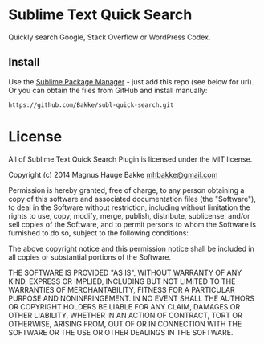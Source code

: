 Sublime Text Quick Search
=================

Quickly search Google, Stack Overflow or WordPress Codex.

## Install

Use the [Sublime Package Manager](http://wbond.net/sublime_packages/package_control) - just add this repo (see below for url). Or you can obtain the files from GitHub and install manually:

	https://github.com/Bakke/subl-quick-search.git

# License

All of Sublime Text Quick Search Plugin is licensed under the MIT license.

Copyright (c) 2014 Magnus Hauge Bakke <mhbakke@gmail.com>

Permission is hereby granted, free of charge, to any person obtaining a copy of this software and associated documentation files (the "Software"), to deal in the Software without restriction, including without limitation the rights to use, copy, modify, merge, publish, distribute, sublicense, and/or sell copies of the Software, and to permit persons to whom the Software is furnished to do so, subject to the following conditions:

The above copyright notice and this permission notice shall be included in all copies or substantial portions of the Software.

THE SOFTWARE IS PROVIDED "AS IS", WITHOUT WARRANTY OF ANY KIND, EXPRESS OR IMPLIED, INCLUDING BUT NOT LIMITED TO THE WARRANTIES OF MERCHANTABILITY, FITNESS FOR A PARTICULAR PURPOSE AND NONINFRINGEMENT. IN NO EVENT SHALL THE AUTHORS OR COPYRIGHT HOLDERS BE LIABLE FOR ANY CLAIM, DAMAGES OR OTHER LIABILITY, WHETHER IN AN ACTION OF CONTRACT, TORT OR OTHERWISE, ARISING FROM, OUT OF OR IN CONNECTION WITH THE SOFTWARE OR THE USE OR OTHER DEALINGS IN THE SOFTWARE.